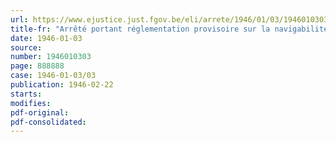 ```yaml
---
url: https://www.ejustice.just.fgov.be/eli/arrete/1946/01/03/1946010303/justel
title-fr: "Arrêté portant réglementation provisoire sur la navigabilité des aéronefs"
date: 1946-01-03
source:
number: 1946010303
page: 888888
case: 1946-01-03/03
publication: 1946-02-22
starts:
modifies:
pdf-original:
pdf-consolidated:
---
```


